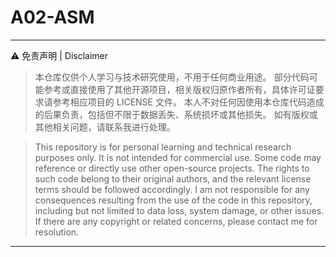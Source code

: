 # A02-ASM
---
⚠ 免责声明 | Disclaimer
>本仓库仅供个人学习与技术研究使用，不用于任何商业用途。
部分代码可能参考或直接使用了其他开源项目，相关版权归原作者所有，具体许可证要求请参考相应项目的 LICENSE 文件。
本人不对任何因使用本仓库代码造成的后果负责，包括但不限于数据丢失、系统损坏或其他损失。
如有版权或其他相关问题，请联系我进行处理。

>This repository is for personal learning and technical research purposes only. It is not intended for commercial use.
Some code may reference or directly use other open-source projects. The rights to such code belong to their original authors, and the relevant license terms should be followed accordingly.
I am not responsible for any consequences resulting from the use of the code in this repository, including but not limited to data loss, system damage, or other issues.
If there are any copyright or related concerns, please contact me for resolution.
---
